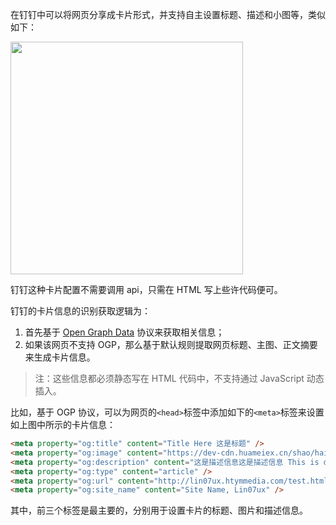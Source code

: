 在钉钉中可以将网页分享成卡片形式，并支持自主设置标题、描述和小图等，类似如下：

<img src="http://cnd.qiniu.lin07ux.cn/markdown/1569497435594.png" width="372"/>

钉钉这种卡片配置不需要调用 api，只需在 HTML 写上些许代码便可。

钉钉的卡片信息的识别获取逻辑为：

1. 首先基于 [Open Graph Data](https://moz.com/blog/meta-data-templates-123) 协议来获取相关信息；
2. 如果该网页不支持 OGP，那么基于默认规则提取网页标题、主图、正文摘要来生成卡片信息。

> 注：这些信息都必须静态写在 HTML 代码中，不支持通过 JavaScript 动态插入。

比如，基于 OGP 协议，可以为网页的`<head>`标签中添加如下的`<meta>`标签来设置如上图中所示的卡片信息：

```HTML
<meta property="og:title" content="Title Here 这是标题" />
<meta property="og:image" content="https://dev-cdn.huameiex.cn/shao/hailiang/title.png" />
<meta property="og:description" content="这是描述信息这是描述信息 This is description" /> 
<meta property="og:type" content="article" />
<meta property="og:url" content="http://lin07ux.htymmedia.com/test.html" />
<meta property="og:site_name" content="Site Name, Lin07ux" />
```

其中，前三个标签是最主要的，分别用于设置卡片的标题、图片和描述信息。

